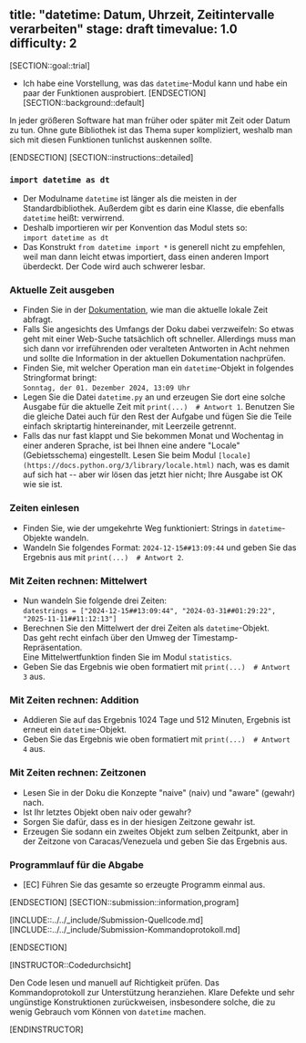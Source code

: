 title: "datetime: Datum, Uhrzeit, Zeitintervalle verarbeiten"
stage: draft
timevalue: 1.0
difficulty: 2
---
[SECTION::goal::trial]
- Ich habe eine Vorstellung, was das `datetime`-Modul kann und habe ein paar der Funktionen ausprobiert.
[ENDSECTION]
[SECTION::background::default]

In jeder größeren Software hat man früher oder später mit Zeit oder Datum zu tun.
Ohne gute Bibliothek ist das Thema super kompliziert, weshalb man sich mit diesen
Funktionen tunlichst auskennen sollte.

[ENDSECTION]
[SECTION::instructions::detailed]


### `import datetime as dt`

- Der Modulname `datetime` ist länger als die meisten in der Standardbibliothek.
  Außerdem gibt es darin eine Klasse, die ebenfalls `datetime` heißt: verwirrend.
- Deshalb importieren wir per Konvention das Modul stets so:  
  `import datetime as dt`
- Das Konstrukt `from datetime import *` is generell nicht zu empfehlen,
  weil man dann leicht etwas importiert, dass einen anderen Import überdeckt.
  Der Code wird auch schwerer lesbar.


### Aktuelle Zeit ausgeben

- Finden Sie in der 
  [Dokumentation](https://docs.python.org/3/library/datetime.html),
  wie man die aktuelle lokale Zeit abfragt.
- Falls Sie angesichts des Umfangs der Doku dabei verzweifeln:
  So etwas geht mit einer Web-Suche tatsächlich oft schneller.
  Allerdings muss man sich dann vor irreführenden oder veralteten Antworten in Acht nehmen
  und sollte die Information in der aktuellen Dokumentation nachprüfen.
- Finden Sie, mit welcher Operation man ein `datetime`-Objekt in folgendes Stringformat
  bringt:  
  `Sonntag, der 01. Dezember 2024, 13:09 Uhr`
- Legen Sie die Datei `datetime.py` an und erzeugen Sie dort eine solche Ausgabe für
  die aktuelle Zeit mit `print(...)  # Antwort 1`.
  Benutzen Sie die gleiche Datei auch für den Rest der Aufgabe und fügen Sie die
  Teile einfach skriptartig hintereinander, mit Leerzeile getrennt.
- Falls das nur fast klappt und Sie bekommen Monat und Wochentag in einer anderen Sprache,
  ist bei Ihnen eine andere "Locale" (Gebietsschema) eingestellt.
  Lesen Sie beim Modul 
  `[locale](https://docs.python.org/3/library/locale.html)`
  nach, was es damit auf sich hat -- aber wir lösen das jetzt hier nicht; 
  Ihre Ausgabe ist OK wie sie ist.


### Zeiten einlesen

- Finden Sie, wie der umgekehrte Weg funktioniert: Strings in `datetime`-Objekte wandeln.
- Wandeln Sie folgendes Format: `2024-12-15##13:09:44` und geben Sie das Ergebnis aus mit
  `print(...)  # Antwort 2`.


### Mit Zeiten rechnen: Mittelwert

- Nun wandeln Sie folgende drei Zeiten:  
  `datestrings = ["2024-12-15##13:09:44", "2024-03-31##01:29:22", "2025-11-11##11:12:13"]`
- Berechnen Sie den Mittelwert der drei Zeiten als `datetime`-Objekt.  
  Das geht recht einfach über den Umweg der Timestamp-Repräsentation.  
  Eine Mittelwertfunktion finden Sie im Modul `statistics`.
- Geben Sie das Ergebnis wie oben formatiert mit `print(...)  # Antwort 3` aus.


### Mit Zeiten rechnen: Addition

- Addieren Sie auf das Ergebnis 1024 Tage und 512 Minuten, Ergebnis ist erneut ein `datetime`-Objekt.
- Geben Sie das Ergebnis wie oben formatiert mit `print(...)  # Antwort 4` aus.


### Mit Zeiten rechnen: Zeitzonen

- Lesen Sie in der Doku die Konzepte "naive" (naiv) und "aware" (gewahr) nach.
- Ist Ihr letztes Objekt oben naiv oder gewahr?
- Sorgen Sie dafür, dass es in der hiesigen Zeitzone gewahr ist.
- Erzeugen Sie sodann ein zweites Objekt zum selben Zeitpunkt, aber in der Zeitzone
  von Caracas/Venezuela und geben Sie das Ergebnis aus.


### Programmlauf für die Abgabe

- [EC] Führen Sie das gesamte so erzeugte Programm einmal aus.

[ENDSECTION]
[SECTION::submission::information,program]

[INCLUDE::../../_include/Submission-Quellcode.md]
[INCLUDE::../../_include/Submission-Kommandoprotokoll.md]

[ENDSECTION]

[INSTRUCTOR::Codedurchsicht]

Den Code lesen und manuell auf Richtigkeit prüfen.
Das Kommandoprotokoll zur Unterstützung heranziehen.
Klare Defekte und sehr ungünstige Konstruktionen zurückweisen,
insbesondere solche, die zu wenig Gebrauch vom Können von `datetime` machen.

[ENDINSTRUCTOR]

